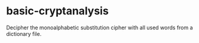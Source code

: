 # basic-cryptanalysis
Decipher the monoalphabetic substitution cipher with all used words from a dictionary file. 
